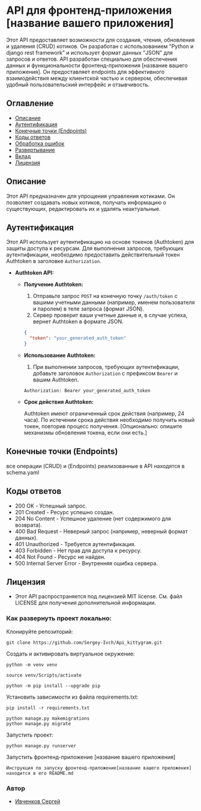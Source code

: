 # API для фронтенд-приложения [название вашего приложения]

Этот API предоставляет возможности для создания, чтения, обновления и удаления (CRUD) котиков. Он разработан с использованием "Python и django rest framework" и использует формат данных "JSON" для запросов и ответов. API разработан специально для обеспечения данных и функциональности фронтенд-приложения [название вашего приложения]. Он предоставляет endpoints для эффективного взаимодействия между клиентской частью и сервером, обеспечивая удобный пользовательский интерфейс и отзывчивость.

## Оглавление

*   [Описание](#описание)
*   [Аутентификация](#аутентификация)
*   [Конечные точки (Endpoints)](#конечные-точки-endpoints)
*   [Коды ответов](#коды-ответов)
*   [Обработка ошибок](#обработка-ошибок)
*   [Развертывание](#развертывание)
*   [Вклад](#вклад)
*   [Лицензия](#лицензия)

## Описание

Этот API предназначен для упрощения управления котиками. Он позволяет создавать новых котиков, получать информацию о существующих, редактировать их и удалять неактуальные.

## Аутентификация

Этот API использует аутентификацию на основе токенов (Authtoken) для защиты доступа к ресурсам.  Для выполнения запросов, требующих аутентификации, необходимо предоставить действительный токен Authtoken в заголовке `Authorization`.

*   **Authtoken API:**

    *   **Получение Authtoken:**

        1.  Отправьте запрос `POST` на конечную точку `/auth/token` с вашими учетными данными (например, именем пользователя и паролем) в теле запроса (формат JSON).
        2.  Сервер проверит ваши учетные данные и, в случае успеха, вернет Authtoken в формате JSON.

        ```json
        {
          "token": "your_generated_auth_token"
        }
        ```

    *   **Использование Authtoken:**

        1.  При выполнении запросов, требующих аутентификации, добавьте заголовок `Authorization` с префиксом `Bearer` и вашим Authtoken.

        ```
        Authorization: Bearer your_generated_auth_token
        ```

    *   **Срок действия Authtoken:**

        Authtoken имеют ограниченный срок действия (например, 24 часа).  По истечении срока действия необходимо получить новый токен, повторив процесс получения.  [Опционально: опишите механизмы обновления токена, если они есть.]


## Конечные точки (Endpoints)

все операции (CRUD) и (Endpoints) реализованные в API находятся в schema.yaml


## Коды ответов
*   200 OK - Успешный запрос.
*   201 Created - Ресурс успешно создан.
*   204 No Content - Успешное удаление (нет содержимого для возврата).
*   400 Bad Request - Неверный запрос (например, неверный формат данных).
*   401 Unauthorized - Требуется аутентификация.
*   403 Forbidden - Нет прав для доступа к ресурсу.
*   404 Not Found - Ресурс не найден.
*   500 Internal Server Error - Внутренняя ошибка сервера.


## Лицензия
*   Этот API распространяется под лицензией MIT license. См. файл LICENSE для получения дополнительной информации.


### Как развернуть проект локально:

Клонируйте репозиторий:

```
git clone https://github.com/Sergey-Ivch/Api_kittygram.git
```

Cоздать и активировать виртуальное окружение:

```
python -m venv venv
```

```
source venv/Scripts/activate
```

```
python -m pip install --upgrade pip
```

Установить зависимости из файла requirements.txt:

```
pip install -r requirements.txt
```

```
python manage.py makemigrations
python manage.py migrate
```

Запустить проект:
```
python manage.py runserver
```

Запустить фронтенд-приложение [название вашего приложения]
```
Инструкция по запуску фронтенд-приложение[название вашего приложения] находится в его README.md
```


### Автор
- [Ивченков Сергей](https://github.com/Sergey-Ivch)